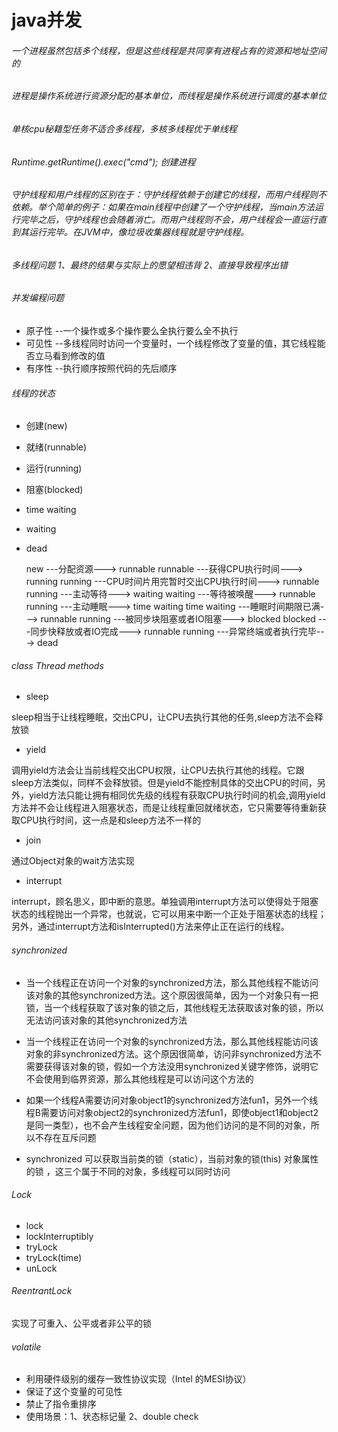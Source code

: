 # java并发
###### 一个进程虽然包括多个线程，但是这些线程是共同享有进程占有的资源和地址空间的
###### 进程是操作系统进行资源分配的基本单位，而线程是操作系统进行调度的基本单位 
###### 单核cpu秘籍型任务不适合多线程，多核多线程优于单线程
###### Runtime.getRuntime().exec("cmd"); 创建进程
###### 守护线程和用户线程的区别在于：守护线程依赖于创建它的线程，而用户线程则不依赖。举个简单的例子：如果在main线程中创建了一个守护线程，当main方法运行完毕之后，守护线程也会随着消亡。而用户线程则不会，用户线程会一直运行直到其运行完毕。在JVM中，像垃圾收集器线程就是守护线程。
###### 多线程问题 1、最终的结果与实际上的愿望相违背 2、直接导致程序出错
###### 并发编程问题 
- 原子性 --一个操作或多个操作要么全执行要么全不执行
- 可见性 --多线程同时访问一个变量时，一个线程修改了变量的值，其它线程能否立马看到修改的值
- 有序性 --执行顺序按照代码的先后顺序
###### 线程的状态

- 创建(new)
- 就绪(runnable)
- 运行(running)
- 阻塞(blocked)
- time waiting
- waiting
- dead

	new ---分配资源---> runnable
	runnable ---获得CPU执行时间---> running
	running ---CPU时间片用完暂时交出CPU执行时间---> runnable
	running ---主动等待---> waiting 
	waiting ---等待被唤醒---> runnable
	running ---主动睡眠---> time waiting
	time waiting ---睡眠时间期限已满---> runnable
	running ---被同步块阻塞或者IO阻塞---> blocked
	blocked ---同步快释放或者IO完成---> runnable
	running ---异常终端或者执行完毕---> dead

###### class Thread methods
- sleep
	
sleep相当于让线程睡眠，交出CPU，让CPU去执行其他的任务,sleep方法不会释放锁

- yield

调用yield方法会让当前线程交出CPU权限，让CPU去执行其他的线程。它跟sleep方法类似，同样不会释放锁。但是yield不能控制具体的交出CPU的时间，另外，yield方法只能让拥有相同优先级的线程有获取CPU执行时间的机会,调用yield方法并不会让线程进入阻塞状态，而是让线程重回就绪状态，它只需要等待重新获取CPU执行时间，这一点是和sleep方法不一样的

- join 

通过Object对象的wait方法实现

- interrupt

interrupt，顾名思义，即中断的意思。单独调用interrupt方法可以使得处于阻塞状态的线程抛出一个异常，也就说，它可以用来中断一个正处于阻塞状态的线程；另外，通过interrupt方法和isInterrupted()方法来停止正在运行的线程。

###### synchronized 

- 当一个线程正在访问一个对象的synchronized方法，那么其他线程不能访问该对象的其他synchronized方法。这个原因很简单，因为一个对象只有一把锁，当一个线程获取了该对象的锁之后，其他线程无法获取该对象的锁，所以无法访问该对象的其他synchronized方法

- 当一个线程正在访问一个对象的synchronized方法，那么其他线程能访问该对象的非synchronized方法。这个原因很简单，访问非synchronized方法不需要获得该对象的锁，假如一个方法没用synchronized关键字修饰，说明它不会使用到临界资源，那么其他线程是可以访问这个方法的

- 如果一个线程A需要访问对象object1的synchronized方法fun1，另外一个线程B需要访问对象object2的synchronized方法fun1，即使object1和object2是同一类型），也不会产生线程安全问题，因为他们访问的是不同的对象，所以不存在互斥问题

- synchronized 可以获取当前类的锁（static），当前对象的锁(this) 对象属性的锁 ，这三个属于不同的对象，多线程可以同时访问

###### Lock

- lock
- lockInterruptibly
- tryLock
- tryLock(time)
- unLock

###### ReentrantLock

实现了可重入、公平或者非公平的锁

###### volatile

- 利用硬件级别的缓存一致性协议实现（Intel 的MESI协议）
- 保证了这个变量的可见性
- 禁止了指令重排序
- 使用场景：1、状态标记量 2、double check



